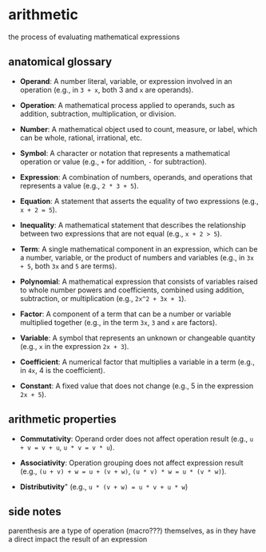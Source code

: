 # arithmetic

the process of evaluating mathematical expressions

## anatomical glossary

- **Operand**: A number literal, variable, or expression involved in an operation (e.g., in `3 + x`, both 3 and `x` are operands).

- **Operation**: A mathematical process applied to operands, such as addition, subtraction, multiplication, or division.

- **Number**: A mathematical object used to count, measure, or label, which can be whole, rational, irrational, etc.

- **Symbol**: A character or notation that represents a mathematical operation or value (e.g., `+` for addition, `-` for subtraction).

- **Expression**: A combination of numbers, operands, and operations that represents a value (e.g., `2 * 3 + 5`).

- **Equation**: A statement that asserts the equality of two expressions (e.g., `x + 2 = 5`).

- **Inequality**: A mathematical statement that describes the relationship between two expressions that are not equal (e.g., `x + 2 > 5`).

- **Term**: A single mathematical component in an expression, which can be a number, variable, or the product of numbers and variables (e.g., in `3x + 5`, both `3x` and `5` are terms).

- **Polynomial**: A mathematical expression that consists of variables raised to whole number powers and coefficients, combined using addition, subtraction, or multiplication (e.g., `2x^2 + 3x + 1`).

- **Factor**: A component of a term that can be a number or variable multiplied together (e.g., in the term `3x`, `3` and `x` are factors).

- **Variable**: A symbol that represents an unknown or changeable quantity (e.g., `x` in the expression `2x + 3`).

- **Coefficient**: A numerical factor that multiplies a variable in a term (e.g., in `4x`, 4 is the coefficient).

- **Constant**: A fixed value that does not change (e.g., 5 in the expression `2x + 5`).

## arithmetic properties

- **Commutativity**: Operand order does not affect operation result (e.g., `u + v = v + u`, `u * v = v * u`).

- **Associativity**: Operation grouping does not affect expression result (e.g., `(u + v) + w = u + (v + w)`, `(u * v) * w = u * (v * w)`).

- **Distributivity**" (e.g., `u * (v + w) = u * v + u * w`)

## side notes

parenthesis are a type of operation (macro???) themselves, as in they have a direct impact the result of an expression
